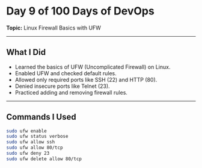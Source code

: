 # Day 9 of 100 Days of DevOps
**Topic:** Linux Firewall Basics with UFW  

---

## What I Did
- Learned the basics of UFW (Uncomplicated Firewall) on Linux.  
- Enabled UFW and checked default rules.  
- Allowed only required ports like SSH (22) and HTTP (80).  
- Denied insecure ports like Telnet (23).  
- Practiced adding and removing firewall rules.  

---

## Commands I Used
```bash
sudo ufw enable
sudo ufw status verbose
sudo ufw allow ssh
sudo ufw allow 80/tcp
sudo ufw deny 23
sudo ufw delete allow 80/tcp
